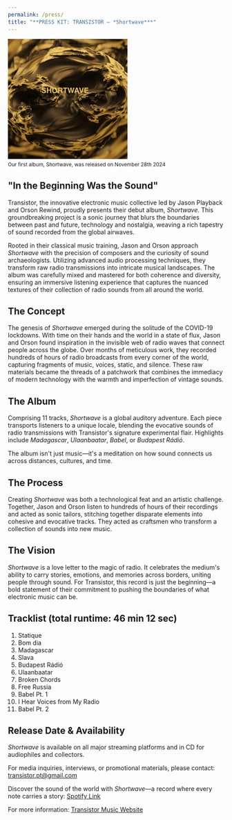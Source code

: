 ```yaml
---
permalink: /press/
title: "**PRESS KIT: TRANSISTOR – *Shortwave***"
---
```


<img src="/assets/images/bio-photo.jpg" alt="Cover of the Shortwave album, released  on November 28th 2024" width="55%">\
<small>Our first album, Shortwave, was released on November 28th 2024</small>

## **"In the Beginning Was the Sound"**

Transistor, the innovative electronic music collective led by Jason Playback and Orson Rewind, proudly presents their debut album, *Shortwave*. This groundbreaking project is a sonic journey that blurs the boundaries between past and future, technology and nostalgia, weaving a rich tapestry of sound recorded from the global airwaves.

Rooted in their classical music training, Jason and Orson approach *Shortwave* with the precision of composers and the curiosity of sound archaeologists. Utilizing advanced audio processing techniques, they transform raw radio transmissions into intricate musical landscapes. The album was carefully mixed and mastered for both coherence and diversity, ensuring an immersive listening experience that captures the nuanced textures of their collection of radio sounds from all around the world.

## The Concept

The genesis of *Shortwave* emerged during the solitude of the COVID-19 lockdowns. With time on their hands and the world in a state of flux, Jason and Orson found inspiration in the invisible web of radio waves that connect people across the globe. Over months of meticulous work, they recorded hundreds of hours of radio broadcasts from every corner of the world, capturing fragments of music, voices, static, and silence. These raw materials became the threads of a patchwork that combines the immediacy of modern technology with the warmth and imperfection of vintage sounds.

## The Album

Comprising 11 tracks, *Shortwave* is a global auditory adventure. Each piece transports listeners to a unique locale, blending the evocative sounds of radio transmissions with Transistor's signature experimental flair. Highlights include *Madagascar*, *Ulaanbaatar*, *Babel*, or *Budapest Rádió*.

The album isn't just music—it's a meditation on how sound connects us across distances, cultures, and time.

## The Process

Creating *Shortwave* was both a technological feat and an artistic challenge. Together, Jason and Orson listen to hundreds of hours of their recordings and acted as sonic tailors, stitching together disparate elements into cohesive and evocative tracks. They acted as craftsmen who transform a collection of sounds into new music. 

## The Vision

*Shortwave* is a love letter to the magic of radio. It celebrates the medium's ability to carry stories, emotions, and memories across borders, uniting people through sound. For Transistor, this record is just the beginning—a bold statement of their commitment to pushing the boundaries of what electronic music can be.

## Tracklist (total runtime: 46 min 12 sec)

1. Statique
2. Bom dia
3. Madagascar
4. Slava
5. Budapest Rádió
6. Ulaanbaatar
7. Broken Chords
8. Free Russia
9. Babel Pt. 1
10. I Hear Voices from My Radio
11. Babel Pt. 2

## Release Date & Availability

*Shortwave* is available on all major streaming platforms and in CD for audiophiles and collectors.

For media inquiries, interviews, or promotional materials, please contact: [transistor.pt@gmail.com](mailto:transistor.pt@gmail.com) 

Discover the sound of the world with *Shortwave*—a record where every note carries a story: [Spotify Link](https://open.spotify.com/intl-pt/album/2N0b6nErRkixvIjMW7zeQP?si=fTI2mCtNSZWDNHhgsCqyNw)

For more information: [Transistor Music Website](https://transistormusic.github.io/)